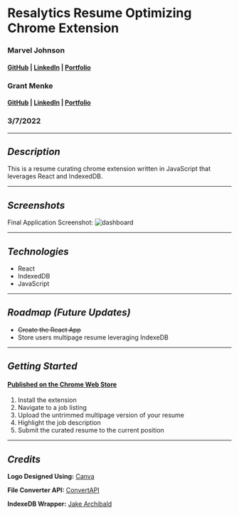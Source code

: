 # **Resalytics Resume Optimizing Chrome Extension**

### Marvel Johnson 
#### [GitHub](https://github.com/MarvJohnson) | [LinkedIn](https://www.linkedin.com/in/marvel-johnson/) | [Portfolio](https://marveljohnson.surge.sh/)

### Grant Menke
#### [GitHub](https://github.com/gmenke54) | [LinkedIn](https://www.linkedin.com/in/grant-menke-b81490223/) | [Portfolio](https://grantmenke.com/)

### 3/7/2022

---

## **_Description_**

This is a resume curating chrome extension written in JavaScript that leverages React and IndexedDB.

---

## **_Screenshots_**

Final Application Screenshot:
![**dashboard**](resources/dashboard.png)

---

## **_Technologies_**

- React
- IndexedDB
- JavaScript

---

## **_Roadmap (Future Updates)_**

- ~~Create the React App~~
- Store users multipage resume leveraging IndexeDB

---

## **_Getting Started_**

#### [Published on the Chrome Web Store](myketopal.surge.sh/)

1. Install the extension 
2. Navigate to a job listing 
3. Upload the untrimmed multipage version of your resume 
4. Highlight the job description 
5. Submit the curated resume to the current position

---

## **_Credits_**

**Logo Designed Using:** [Canva](https://www.canva.com/)

**File Converter API:** [ConvertAPI](https://www.convertapi.com/)

**IndexeDB Wrapper:** [Jake Archibald](https://github.com/jakearchibald/idb#directly-in-a-browser)